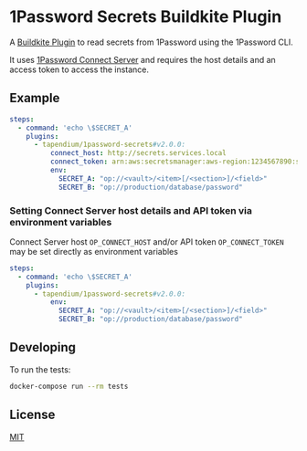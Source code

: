 # 1Password Secrets Buildkite Plugin

A [Buildkite Plugin](https://buildkite.com/docs/agent/v3/plugins) to read secrets from 1Password using the 1Password CLI. 

It uses [1Password Connect Server](https://developer.1password.com/docs/ci-cd/) and requires the host details and an access token to access the instance.

## Example

```yml
steps:
  - command: 'echo \$SECRET_A'
    plugins:
      - tapendium/1password-secrets#v2.0.0:
          connect_host: http://secrets.services.local
          connect_token: arn:aws:secretsmanager:aws-region:1234567890:secret:api-token-secret-name
          env:
            SECRET_A: "op://<vault>/<item>[/<section>]/<field>"
            SECRET_B: "op://production/database/password"
```

### Setting Connect Server host details and API token via environment variables

Connect Server host `OP_CONNECT_HOST` and/or API token `OP_CONNECT_TOKEN` may be set directly as environment variables

```yml
steps:
  - command: 'echo \$SECRET_A'
    plugins:
      - tapendium/1password-secrets#v2.0.0:
          env:
            SECRET_A: "op://<vault>/<item>[/<section>]/<field>"
            SECRET_B: "op://production/database/password"
```


## Developing

To run the tests:

```bash
docker-compose run --rm tests
```

## License

[MIT](https://opensource.org/licenses/MIT)
